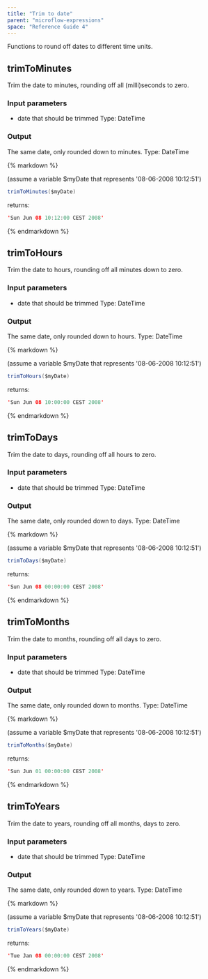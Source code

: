 ```yaml
---
title: "Trim to date"
parent: "microflow-expressions"
space: "Reference Guide 4"
---
```

Functions to round off dates to different time units.

## trimToMinutes

Trim the date to minutes, rounding off all (milli)seconds to zero.

### Input parameters

*   date that should be trimmed
    Type: DateTime

### Output

The same date, only rounded down to minutes.
Type: DateTime

<div class="alert alert-info">{% markdown %}

(assume a variable $myDate that represents '08-06-2008 10:12:51')

```java
trimToMinutes($myDate)

```

returns:

```java
'Sun Jun 08 10:12:00 CEST 2008'

```

{% endmarkdown %}</div>

## trimToHours

Trim the date to hours, rounding off all minutes down to zero.

### Input parameters

*   date that should be trimmed
    Type: DateTime

### Output

The same date, only rounded down to hours.
Type: DateTime

<div class="alert alert-info">{% markdown %}

(assume a variable $myDate that represents '08-06-2008 10:12:51')

```java
trimToHours($myDate)

```

returns:

```java
'Sun Jun 08 10:00:00 CEST 2008'

```

{% endmarkdown %}</div>

## trimToDays

Trim the date to days, rounding off all hours to zero.

### Input parameters

*   date that should be trimmed
    Type: DateTime

### Output

The same date, only rounded down to days.
Type: DateTime

<div class="alert alert-info">{% markdown %}

(assume a variable $myDate that represents '08-06-2008 10:12:51')

```java
trimToDays($myDate)

```

returns:

```java
'Sun Jun 08 00:00:00 CEST 2008'

```

{% endmarkdown %}</div>

## trimToMonths

Trim the date to months, rounding off all days to zero.

### Input parameters

*   date that should be trimmed
    Type: DateTime

### Output

The same date, only rounded down to months.
Type: DateTime

<div class="alert alert-info">{% markdown %}

(assume a variable $myDate that represents '08-06-2008 10:12:51')

```java
trimToMonths($myDate)

```

returns:

```java
'Sun Jun 01 00:00:00 CEST 2008'

```

{% endmarkdown %}</div>

## trimToYears

Trim the date to years, rounding off all months, days to zero.

### Input parameters

*   date that should be trimmed
    Type: DateTime

### Output

The same date, only rounded down to years.
Type: DateTime

<div class="alert alert-info">{% markdown %}

(assume a variable $myDate that represents '08-06-2008 10:12:51')

```java
trimToYears($myDate)

```

returns:

```java
'Tue Jan 08 00:00:00 CEST 2008'

```

{% endmarkdown %}</div>
